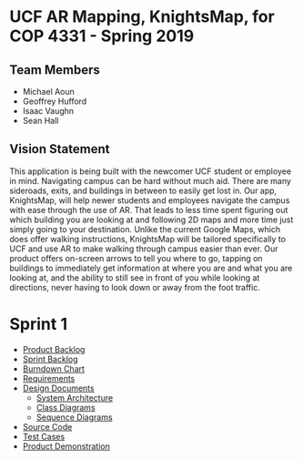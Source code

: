 # UCF AR Mapping, KnightsMap, for COP 4331 - Spring 2019

## Team Members

- Michael Aoun
- Geoffrey Hufford
- Isaac Vaughn
- Sean Hall

## Vision Statement

This application is being built with the newcomer UCF student or employee in mind. Navigating campus can be hard without
much aid. There are many sideroads, exits, and buildings in between to easily get lost in. Our app, KnightsMap, will help
newer students and employees navigate the campus with ease through the use of AR. That leads to less time spent figuring
out which building you are looking at and following 2D maps and more time just simply going to your destination. Unlike
the current Google Maps, which does offer walking instructions, KnightsMap will be tailored specifically to UCF and 
use AR to make walking through campus easier than ever. Our product offers on-screen arrows to tell you where to
go, tapping on buildings to immediately get information at where you are and what you are looking at, and the ability
to still see in front of you while looking at directions, never having to look down or away from the foot traffic.

# Sprint 1

- [Product Backlog](https://github.com/micklestick/poop-groop/blob/master/project-information/product_backlog.md)
- [Sprint Backlog](https://github.com/micklestick/poop-groop/blob/master/project-information/sprint_backlog.md)
- [Burndown Chart](https://github.com/micklestick/poop-groop/blob/master/project-information/burndown_chart.md)
- [Requirements](https://github.com/micklestick/poop-groop/blob/master/project-information/requirements.md)
- [Design Documents](https://github.com/micklestick/poop-groop/blob/master/project-design/)
    - [System Architecture](https://github.com/micklestick/poop-groop/blob/master/project-design/system-architecture)
    - [Class Diagrams](https://github.com/micklestick/poop-groop/blob/master/project-design/class-diagrams)
    - [Sequence Diagrams](https://github.com/micklestick/poop-groop/blob/master/project-design/sequence-diagrams)
- [Source Code](https://github.com/micklestick/poop-groop/blob/master/project-construction/src)
- [Test Cases](https://github.com/micklestick/poop-groop/blob/master/project-construction/test)
- [Product Demonstration](https://github.com/micklestick/poop-groop/blob/master/project-construction/demo)
